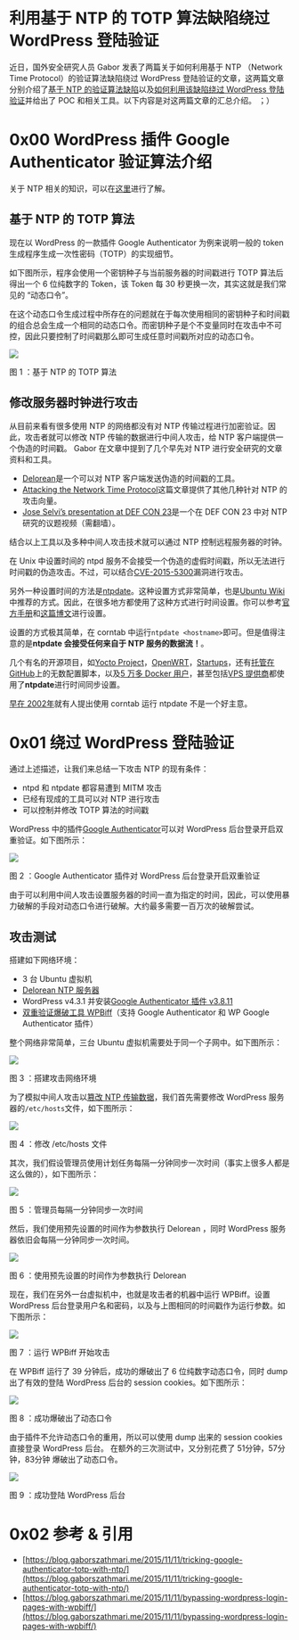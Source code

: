 # 利用基于 NTP 的 TOTP 算法缺陷绕过 WordPress 登陆验证

近日，国外安全研究人员 Gabor 发表了两篇关于如何利用基于 NTP （Network Time Protocol）的验证算法缺陷绕过 WordPress 登陆验证的文章，这两篇文章分别介绍了[基于 NTP 的验证算法缺陷](https://blog.gaborszathmari.me/2015/11/11/tricking-google-authenticator-totp-with-ntp/)以及[如何利用该缺陷绕过 WordPress 登陆验证](https://blog.gaborszathmari.me/2015/11/11/bypassing-wordpress-login-pages-with-wpbiff/)并给出了 POC 和相关工具。以下内容是对这两篇文章的汇总介绍。 ；）

0x00 WordPress 插件 Google Authenticator 验证算法介绍
=====

关于 NTP 相关的知识，可以在[这里](http://baike.baidu.com/link?url=aDjxXw3OivotsPntFuppRDAiJsN_rgrUP3NEHdqZXrvXbzwo7ed4PNmgtZxuAV0ojPyHHco4KYNZfpJjbBnvGK)进行了解。

基于 NTP 的 TOTP 算法
----------------

现在以 WordPress 的一款插件 Google Authenticator 为例来说明一般的 token 生成程序生成一次性密码（TOTP）的实现细节。

如下图所示，程序会使用一个密钥种子与当前服务器的时间戳进行 TOTP 算法后得出一个 6 位纯数字的 Token，该 Token 每 30 秒更换一次，其实这就是我们常见的 “动态口令”。

在这个动态口令生成过程中所存在的问题就在于每次使用相同的密钥种子和时间戳的组合总会生成一个相同的动态口令。而密钥种子是个不变量同时在攻击中不可控，因此只要控制了时间戳那么即可生成任意时间戳所对应的动态口令。

![](http://drops.javaweb.org/uploads/images/199a223394c20ea749240646e4de0787d4237d5b.jpg)

图 1 ：基于 NTP 的 TOTP 算法

修改服务器时钟进行攻击
-----------

从目前来看有很多使用 NTP 的网络都没有对 NTP 传输过程进行加密验证。因此，攻击者就可以修改 NTP 传输的数据进行中间人攻击，给 NTP 客户端提供一个伪造的时间戳。 Gabor 在文章中提到了几个早先对 NTP 进行安全研究的文章资料和工具。

*   [Delorean](https://github.com/PentesterES/Delorean)是一个可以对 NTP 客户端发送伪造的时间戳的工具。
*   [Attacking the Network Time Protocol](http://www.cs.bu.edu/~goldbe/papers/NTPattack.pdf)这篇文章提供了其他几种针对 NTP 的攻击向量。
*   [Jose Selvi’s presentation at DEF CON 23](https://www.youtube.com/watch?v=hkw9tFnJk8k)是一个在 DEF CON 23 中对 NTP 研究的议题视频（需翻墙）。

结合以上工具以及多种中间人攻击技术就可以通过 NTP 控制远程服务器的时钟。

在 Unix 中设置时间的 ntpd 服务不会接受一个伪造的虚假时间戳，所以无法进行时间戳的伪造攻击。不过，可以结合[CVE-2015-5300](https://bugzilla.redhat.com/show_bug.cgi?id=1271076)漏洞进行攻击。

另外一种设置时间的方法是[ntpdate](https://en.wikipedia.org/wiki/Ntpdate)。这种设置方式非常简单，也是[Ubuntu Wiki](https://help.ubuntu.com/community/UbuntuTime)中推荐的方式。因此，在很多地方都使用了这种方式进行时间设置。你可以参考[官方手册](https://supermarket.chef.io/cookbooks/ntpdate)和[这篇博文](http://www.psce.com/blog/kb/how-to-periodically-synchronize-time-in-linux/)进行设置。

设置的方式极其简单，在 corntab 中运行`ntpdate <hostname>`即可。但是值得注意的是**ntpdate 会接受任何来自于 NTP 服务的数据流！**。

几个有名的开源项目，如[Yocto Project](https://bugzilla.yoctoproject.org/show_bug.cgi?id=6433)，[OpenWRT](http://wiki.openwrt.org/doc/howto/ntp.client)，[Startups](https://github.com/doejo/wordpress-cookbooks/blob/master/packages/ntpdate.rb)，还有[托管在 GitHub](https://github.com/search?q=ntpdate+cron&type=Code&utf8=%E2%9C%93)上的无数配置脚本，以及[5 万多 Docker 用户](https://hub.docker.com/r/tutum/ntpd/~/dockerfile/)，甚至包括[VPS 提供商](http://wiki.vps.net/vps-net-features/cloud-servers/getting-started/getting-started-with-linux-keeping-your-server-on-time-with-ntp/)都使用了**ntpdate**进行时间同步设置。

[早在 2002年](https://lists.debian.org/debian-user/2002/12/msg04091.html)就有人提出使用 corntab 运行 ntpdate 不是一个好主意。

0x01 绕过 WordPress 登陆验证
=====

通过上述描述，让我们来总结一下攻击 NTP 的现有条件：

*   ntpd 和 ntpdate 都容易遭到 MITM 攻击
*   已经有现成的工具可以对 NTP 进行攻击
*   可以控制并修改 TOTP 算法的时间戳

WordPress 中的插件[Google Authenticator](https://wordpress.org/plugins/google-authenticator/)可以对 WordPress 后台登录开启双重验证。如下图所示：

![](http://drops.javaweb.org/uploads/images/44e5577c08a9d139b367ca89ccede14fbe893583.jpg)

图 2 ：Google Authenticator 插件对 WordPress 后台登录开启双重验证

由于可以利用中间人攻击设置服务器的时间一直为指定的时间，因此，可以使用暴力破解的手段对动态口令进行破解。大约最多需要一百万次的破解尝试。

攻击测试
----

搭建如下网络环境：

*   3 台 Ubuntu 虚拟机
*   [Delorean NTP 服务器](https://github.com/PentesterES/Delorean)
*   WordPress v4.3.1 并安装[Google Authenticator 插件 v3.8.11](https://wordpress.org/plugins/google-authenticator/)
*   [双重验证爆破工具 WPBiff](https://github.com/gszathmari/wpbiff)（支持 Google Authenticator 和 WP Google Authenticator 插件）

整个网络非常简单，三台 Ubuntu 虚拟机需要处于同一个子网中。如下图所示：

![](http://drops.javaweb.org/uploads/images/8806b77d9603486cd75f8f9998feb851c2c251ff.jpg)

图 3 ：搭建攻击网络环境

为了模拟中间人攻击以[篡改 NTP 传输数据](http://arstechnica.com/security/2015/10/new-attacks-on-network-time-protocol-can-defeat-https-and-create-chaos/)，我们首先需要修改 WordPress 服务器的`/etc/hosts`文件，如下图所示：

![](http://drops.javaweb.org/uploads/images/523bdc8bc8647b7cf16f4c701328b2caafa18948.jpg)

图 4 ：修改 /etc/hosts 文件

其次，我们假设管理员使用计划任务每隔一分钟同步一次时间（事实上很多人都是这么做的），如下图所示：

![](http://drops.javaweb.org/uploads/images/c7c7a103ba7529161287d9c67ab15a7827a25d3c.jpg)

图 5 ：管理员每隔一分钟同步一次时间

然后，我们使用预先设置的时间作为参数执行 Delorean ，同时 WordPress 服务器依旧会每隔一分钟同步一次时间。

![](http://drops.javaweb.org/uploads/images/50baba4a82d8f7cf076260aa35492a4b022a81ed.jpg)

图 6 ：使用预先设置的时间作为参数执行 Delorean

现在，我们在另外一台虚拟机中，也就是攻击者的机器中运行 WPBiff。设置 WordPress 后台登录用户名和密码，以及与上图相同的时间戳作为运行参数。如下图所示：

![](http://drops.javaweb.org/uploads/images/0f50e71131fa2368c860bb46e803ae313a741bcf.jpg)

图 7 ：运行 WPBiff 开始攻击

在 WPBiff 运行了 39 分钟后，成功的爆破出了 6 位纯数字动态口令，同时 dump 出了有效的登陆 WordPress 后台的 session cookies。如下图所示：

![](http://drops.javaweb.org/uploads/images/8bbdba76c51af6d5a79986baa1334986dbf5c791.jpg)

图 8 ：成功爆破出了动态口令

由于插件不允许动态口令的重用，所以可以使用 dump 出来的 session cookies 直接登录 WordPress 后台。 在额外的三次测试中，又分别花费了 51分钟，57分钟，83分钟 爆破出了动态口令。

![](http://drops.javaweb.org/uploads/images/8a5cd17b3c9fa6899492596a74d3caf43b42f28c.jpg)

图 9 ：成功登陆 WordPress 后台

0x02 参考 & 引用
============

*   [https://blog.gaborszathmari.me/2015/11/11/tricking-google-authenticator-totp-with-ntp/](https://blog.gaborszathmari.me/2015/11/11/tricking-google-authenticator-totp-with-ntp/)
*   [https://blog.gaborszathmari.me/2015/11/11/bypassing-wordpress-login-pages-with-wpbiff/](https://blog.gaborszathmari.me/2015/11/11/bypassing-wordpress-login-pages-with-wpbiff/)